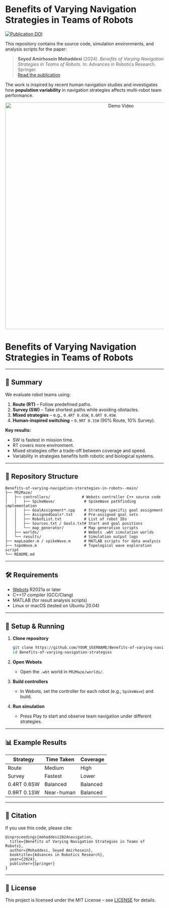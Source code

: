 # Benefits of Varying Navigation Strategies in Teams of Robots

[![Publication DOI](https://img.shields.io/badge/Publication-Springer-blue)](https://link.springer.com/chapter/10.1007/978-3-031-71533-4_5)

This repository contains the source code, simulation environments, and analysis scripts for the paper:

> **Seyed Amirhosein Mohaddesi** (2024). *Benefits of Varying Navigation Strategies in Teams of Robots*. In: Advances in Robotics Research. Springer.  
> [Read the publication](https://link.springer.com/chapter/10.1007/978-3-031-71533-4_5)

The work is inspired by recent human navigation studies and investigates how **population variability** in navigation strategies affects multi-robot team performance.

<p align="center">
  <a href="https://www.youtube.com/watch?v=vQg6a5GYKL8" target="_blank">
    <img src="https://img.youtube.com/vi/vQg6a5GYKL8/maxresdefault.jpg" 
         alt="Demo Video" width="720">
  </a>
</p>

# Benefits of Varying Navigation Strategies in Teams of Robots

---

## 📖 Summary

We evaluate robot teams using:
1. **Route (RT)** – Follow predefined paths.
2. **Survey (SW)** – Take shortest paths while avoiding obstacles.
3. **Mixed strategies** – e.g., `0.4RT 0.6SW`, `0.6RT 0.4SW`.
4. **Human-inspired switching** – `0.9RT 0.1SW` (90% Route, 10% Survey).

**Key results:**
- SW is fastest in mission time.
- RT covers more environment.
- Mixed strategies offer a trade-off between coverage and speed.
- Variability in strategies benefits both robotic and biological systems.

---

## 📂 Repository Structure

```
Benefits-of-varying-navigation-sterategies-in-robots--main/
├── PR2Maze/
│   ├── controllers/              # Webots controller C++ source code
│   │   ├── SpikeWave/             # SpikeWave pathfinding implementation
│   │   ├── GoalAssignment*.cpp    # Strategy-specific goal assignment
│   │   ├── AssignedGoals*.txt     # Pre-assigned goal sets
│   │   ├── RobotList.txt          # List of robot IDs
│   │   ├── Sources.txt / Goals.txt# Start and goal positions
│   │   └── map_generator/         # Map generation scripts
│   ├── worlds/                    # Webots .wbt simulation worlds
│   └── results/                   # Simulation output logs
├── mapLoader.m / spikeWave.m      # MATLAB scripts for data analysis
├── topoWave.m                     # Topological wave exploration script
└── README.md
```

---

## 🛠 Requirements

- [Webots](https://cyberbotics.com/) R2021a or later  
- C++17 compiler (GCC/Clang)  
- MATLAB (for result analysis scripts)  
- Linux or macOS (tested on Ubuntu 20.04)

---

## 🚀 Setup & Running

1. **Clone repository**
   ```bash
   git clone https://github.com/YOUR_USERNAME/Benefits-of-varying-navigation-strategies.git
   cd Benefits-of-varying-navigation-strategies
   ```

2. **Open Webots**
   - Open the `.wbt` world in `PR2Maze/worlds/`.

3. **Build controllers**
   - In Webots, set the controller for each robot (e.g., `SpikeWave`) and build.

4. **Run simulation**
   - Press Play to start and observe team navigation under different strategies.

---

## 📊 Example Results

| Strategy        | Time Taken | Coverage |
|----------------|------------|----------|
| Route          | Medium     | High     |
| Survey         | Fastest    | Lower    |
| 0.4RT 0.6SW    | Balanced   | Balanced |
| 0.9RT 0.1SW    | Near-human | Balanced |

---

## 📜 Citation

If you use this code, please cite:

```
@inproceedings{mohaddesi2024navigation,
  title={Benefits of Varying Navigation Strategies in Teams of Robots},
  author={Mohaddesi, Seyed Amirhosein},
  booktitle={Advances in Robotics Research},
  year={2024},
  publisher={Springer}
}
```

---

## 📄 License

This project is licensed under the MIT License – see [LICENSE](LICENSE) for details.
